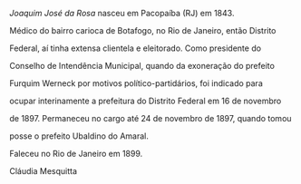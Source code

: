 

*Joaquim José da Rosa* nasceu em Pacopaíba (RJ) em 1843.



Médico do bairro carioca de Botafogo, no Rio de Janeiro, então Distrito

Federal, aí tinha extensa clientela e eleitorado. Como presidente do

Conselho de Intendência Municipal, quando da exoneração do prefeito

Furquim Werneck por motivos político-partidários, foi indicado para

ocupar interinamente a prefeitura do Distrito Federal em 16 de novembro

de 1897. Permaneceu no cargo até 24 de novembro de 1897, quando tomou

posse o prefeito Ubaldino do Amaral.



Faleceu no Rio de Janeiro em 1899.



Cláudia Mesquitta



